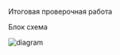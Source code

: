 Итоговая проверочная работа


Блок схема




![diagram](https://user-images.githubusercontent.com/106191604/196396097-e022e72f-4156-4e1a-87c2-adce0b8b1936.png)
